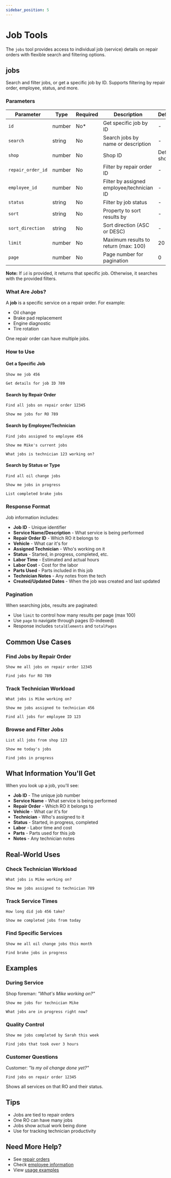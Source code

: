 ```yaml
---
sidebar_position: 5
---
```


# Job Tools

The `jobs` tool provides access to individual job (service) details on repair orders with flexible search and filtering options.

## jobs

Search and filter jobs, or get a specific job by ID. Supports filtering by repair order, employee, status, and more.

### Parameters

| Parameter | Type | Required | Description | Default |
|-----------|------|----------|-------------|---------|
| `id` | number | No* | Get specific job by ID | - |
| `search` | string | No | Search jobs by name or description | - |
| `shop` | number | No | Shop ID | Default shop |
| `repair_order_id` | number | No | Filter by repair order ID | - |
| `employee_id` | number | No | Filter by assigned employee/technician ID | - |
| `status` | string | No | Filter by job status | - |
| `sort` | string | No | Property to sort results by | - |
| `sort_direction` | string | No | Sort direction (ASC or DESC) | - |
| `limit` | number | No | Maximum results to return (max: 100) | 20 |
| `page` | number | No | Page number for pagination | 0 |

**Note:** If `id` is provided, it returns that specific job. Otherwise, it searches with the provided filters.

### What Are Jobs?

A **job** is a specific service on a repair order. For example:
- Oil change
- Brake pad replacement
- Engine diagnostic
- Tire rotation

One repair order can have multiple jobs.

### How to Use

#### Get a Specific Job

```
Show me job 456
```

```
Get details for job ID 789
```

#### Search by Repair Order

```
Find all jobs on repair order 12345
```

```
Show me jobs for RO 789
```

#### Search by Employee/Technician

```
Find jobs assigned to employee 456
```

```
Show me Mike's current jobs
```

```
What jobs is technician 123 working on?
```

#### Search by Status or Type

```
Find all oil change jobs
```

```
Show me jobs in progress
```

```
List completed brake jobs
```

### Response Format

Job information includes:
- **Job ID** - Unique identifier
- **Service Name/Description** - What service is being performed
- **Repair Order ID** - Which RO it belongs to
- **Vehicle** - What car it's for
- **Assigned Technician** - Who's working on it
- **Status** - Started, in progress, completed, etc.
- **Labor Time** - Estimated and actual hours
- **Labor Cost** - Cost for the labor
- **Parts Used** - Parts included in this job
- **Technician Notes** - Any notes from the tech
- **Created/Updated Dates** - When the job was created and last updated

### Pagination

When searching jobs, results are paginated:
- Use `limit` to control how many results per page (max 100)
- Use `page` to navigate through pages (0-indexed)
- Response includes `totalElements` and `totalPages`

## Common Use Cases

### Find Jobs by Repair Order

```
Show me all jobs on repair order 12345
```

```
Find jobs for RO 789
```

### Track Technician Workload

```
What jobs is Mike working on?
```

```
Show me jobs assigned to technician 456
```

```
Find all jobs for employee ID 123
```

### Browse and Filter Jobs

```
List all jobs from shop 123
```

```
Show me today's jobs
```

```
Find jobs in progress
```

## What Information You'll Get

When you look up a job, you'll see:

- **Job ID** - The unique job number
- **Service Name** - What service is being performed
- **Repair Order** - Which RO it belongs to
- **Vehicle** - What car it's for
- **Technician** - Who's assigned to it
- **Status** - Started, in progress, completed
- **Labor** - Labor time and cost
- **Parts** - Parts used for this job
- **Notes** - Any technician notes

## Real-World Uses

### Check Technician Workload

```
What jobs is Mike working on?
```

```
Show me jobs assigned to technician 789
```

### Track Service Times

```
How long did job 456 take?
```

```
Show me completed jobs from today
```

### Find Specific Services

```
Show me all oil change jobs this month
```

```
Find brake jobs in progress
```

## Examples

### During Service

Shop foreman: *"What's Mike working on?"*

```
Show me jobs for technician Mike
```

```
What jobs are in progress right now?
```

### Quality Control

```
Show me jobs completed by Sarah this week
```

```
Find jobs that took over 3 hours
```

### Customer Questions

Customer: *"Is my oil change done yet?"*

```
Find jobs on repair order 12345
```

Shows all services on that RO and their status.

## Tips

- Jobs are tied to repair orders
- One RO can have many jobs
- Jobs show actual work being done
- Use for tracking technician productivity

## Need More Help?

- See [repair orders](./repair-orders.md)
- Check [employee information](./employees.md)
- View [usage examples](../examples/index.md)
